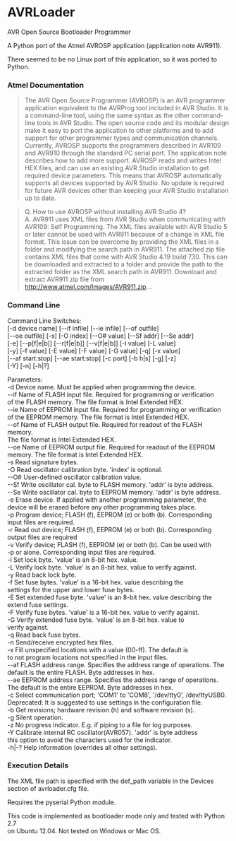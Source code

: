 # AVRLoader
AVR Open Source Bootloader Programmer  
  
A Python port of the Atmel AVROSP application (application note AVR911).  

There seemed to be no Linux port of this application, so it was ported 
to Python. 
  
### Atmel Documentation  
>   The AVR Open Source Programmer (AVROSP) is an AVR programmer application 
   equivalent to the AVRProg tool included in AVR Studio. It is a 
   command-line tool, using the same syntax as the other command-line tools 
   in AVR Studio. The open source code and its modular design make 
   it easy to port the application to other platforms and to add support 
   for other programmer types and communication channels. Currently, 
   AVROSP supports the programmers described in AVR109 and AVR910 
   through the standard PC serial port. The application note describes how 
   to add more support. AVROSP reads and writes Intel HEX files, and 
   can use an existing AVR Studio installation to get required device 
   parameters. This means that AVROSP automatically supports all 
   devices supported by AVR Studio. No update is required for future AVR 
   devices other than keeping your AVR Studio installation up to date. 
  
>   Q. How to use AVROSP without installing AVR Studio 4?  
>   A. AVR911 uses XML files from AVR Studio when communicating with 
      AVR109: Self Programming. The XML files available with AVR Studio 5 
      or later cannot be used with AVR911 because of a change in XML file 
      format. This issue can be overcome by providing the XML files in a 
      folder and modifying the search path in AVR911. The attached zip file 
      contains XML files that come with AVR Studio 4.19 build 730. This can 
      be downloaded and extracted to a folder and provide the path to the 
      extracted folder as the XML search path in AVR911. Download and extract 
      AVR911 zip file from http://www.atmel.com/Images/AVR911.zip...  
     
### Command Line  
  
Command Line Switches:  
    [-d device name] [--if infile] [--ie infile] [--of outfile]  
    [--oe outfile] [-s] [-O index] [--O# value] [--Sf addr] [--Se addr]  
    [-e] [--p[f|e|b]] [--r[f|e|b]] [--v[f|e|b]] [-l value] [-L value]  
    [-y] [-f value] [-E value] [-F value] [-G value] [-q] [-x value]  
    [--af start:stop] [--ae start:stop] [-c port] [-b h|s] [-g] [-z]  
    [-Y] [-n] [-h|?]  
   
Parameters:  
-d      Device name. Must be applied when programming the device.  
--if    Name of FLASH input file. Required for programming or verification  
        of the FLASH memory. The file format is Intel Extended HEX.  
--ie    Name of EEPROM input file. Required for programming or verification  
        of the EEPROM memory. The file format is Intel Extended HEX.  
--of    Name of FLASH output file. Required for readout of the FLASH memory.  
        The file format is Intel Extended HEX.  
--oe    Name of EEPROM output file. Required for readout of the EEPROM  
        memory. The file format is Intel Extended HEX.  
-s      Read signature bytes.  
-O      Read oscillator calibration byte. 'index' is optional.  
--O#    User-defined oscillator calibration value.  
--Sf    Write oscillator cal. byte to FLASH memory. 'addr' is byte address.  
--Se    Write oscillator cal. byte to EEPROM memory. 'addr' is byte address.  
-e      Erase device. If applied with another programming parameter, the  
        device will be erased before any other programming takes place.  
-p      Program device; FLASH (f), EEPROM (e) or both (b). Corresponding  
        input files are required.  
-r      Read out device; FLASH (f), EEPROM (e) or both (b). Corresponding  
        output files are required  
-v      Verify device; FLASH (f), EEPROM (e) or both (b). Can be used with  
        -p or alone. Corresponding input files are required.  
-l      Set lock byte. 'value' is an 8-bit hex. value.  
-L      Verify lock byte. 'value' is an 8-bit hex. value to verify against.  
-y      Read back lock byte.  
-f      Set fuse bytes. 'value' is a 16-bit hex. value describing the  
        settings for the upper and lower fuse bytes.  
-E      Set extended fuse byte. 'value' is an 8-bit hex. value describing the  
        extend fuse settings.  
-F      Verify fuse bytes. 'value' is a 16-bit hex. value to verify against.  
-G      Verify extended fuse byte. 'value' is an 8-bit hex. value to  
        verify against.  
-q      Read back fuse bytes.  
-n      Send/receive encrypted hex files.  
-x      Fill unspecified locations with a value (00-ff). The default is  
        to not program locations not specified in the input files.  
--af    FLASH address range. Specifies the address range of operations. The  
        default is the entire FLASH. Byte addresses in hex.  
--ae    EEPROM address range. Specifies the address range of operations.  
        The default is the entire EEPROM. Byte addresses in hex.  
-c      Select communication port; 'COM1' to 'COM8', '/dev/tty0', /dev/ttyUSB0.  
        Deprecated: It is suggested to use settings in the configuration file.  
-b      Get revisions; hardware revision (h) and software revision (s).  
-g      Silent operation.  
-z      No progress indicator. E.g. if piping to a file for log purposes.  
-Y      Calibrate internal RC oscillator(AVR057). 'addr' is byte address  
        this option to avoid the characters used for the indicator.  
-h|-?   Help information (overrides all other settings).  
   
### Execution Details  
  
The XML file path is specified with the def_path variable in the Devices  
section of avrloader.cfg file.  
   
Requires the pyserial Python module.  
  
This code is implemented as bootloader mode only and tested with Python 2.7  
on Ubuntu 12.04. Not tested on Windows or Mac OS.  
